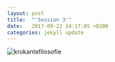 ```yaml
---
layout: post
title:  "'Session 3'"
date:   2017-09-22 14:17:05 +0200
categories: jekyll update
---
```




<img src="{{ site.url }}/assets/krokant.JPG" class="w-100" alt="krokantefilosofie">